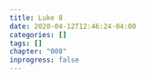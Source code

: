 ```yaml
---
title: Luke 8
date: 2020-04-12T12:46:24-04:00
categories: []
tags: []
chapter: "008"
inprogress: false
---
```


